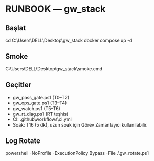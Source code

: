 ﻿# RUNBOOK — gw_stack

## Başlat
cd C:\Users\DELL\Desktop\gw_stack
docker compose up -d

## Smoke
C:\Users\DELL\Desktop\gw_stack\smoke.cmd

## Geçitler
- gw_pass_gate.ps1  (T0–T2)
- gw_ops_gate.ps1   (T3–T4)
- gw_watch.ps1      (T5–T6)
- gw_rt_diag.ps1    (RT teşhis)
- CI: .github\workflows\ci.yml
- Soak: T16 (5 dk), uzun soak için Görev Zamanlayıcı kullanılabilir.

## Log Rotate
powershell -NoProfile -ExecutionPolicy Bypass -File .\gw_rotate.ps1

